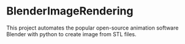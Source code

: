 # BlenderImageRendering
 This project automates the popular open-source animation software Blender with python to create image from STL files. 
